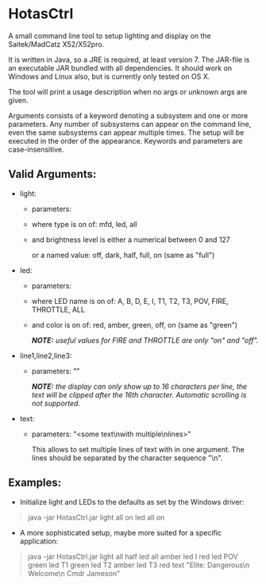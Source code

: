 # HotasCtrl

A small command line tool to setup lighting and display on the Saitek/MadCatz
X52/X52pro.

It is written in Java, so a JRE is required, at least version 7. The JAR-file
is an executable JAR bundled with all dependencies. It should work on Windows
and Linux also, but is currently only tested on OS X.

The tool will print a usage description when no args or unknown args are
given.

Arguments consists of a keyword denoting a subsystem and one or more
parameters. Any number of subsystems can appear on the command line, even the
same subsystems can appear multiple times. The setup will be executed in the
order of the appearance. Keywords and parameters are case-insensitive.

## Valid Arguments:

- light:
    - parameters: <type> <brightness level>
    - where type is on of: mfd, led, all
    - and brightness level is either a numerical between 0 and 127
      
      or a named value: off, dark, half, full, on (same as "full")

- led:
    - parameters: <LED name> <color>
    - where LED name is on of: A, B, D, E, I, T1, T2, T3, POV, FIRE, THROTTLE, ALL
    - and color is on of: red, amber, green, off, on (same as "green")
    
      _**NOTE:** useful values for FIRE and THROTTLE are only "on" and "off"._

- line1,line2,line3:
    - parameters: "<some text>"
    
      _**NOTE:** the display can only show up to 16 characters per line,
        the text will be clipped after the 16th character.
        Automatic scrolling is not supported._

- text:
    - parameters: "<some text\nwith multiple\nlines>"
    
      This allows to set multiple lines of text with in one argument.
      The lines should be separated by the character sequence "\n".


## Examples:

- Initialize light and LEDs to the defaults as set by the Windows driver:

> java -jar HotasCtrl.jar light all on led all on

- A more sophisticated setup, maybe more suited for a specific application:

> java -jar HotasCtrl.jar light all half led all amber led I red led POV green led T1 green led T2 amber led T3 red text "Elite: Dangerous\n    Welcome\n Cmdr  Jameson"
